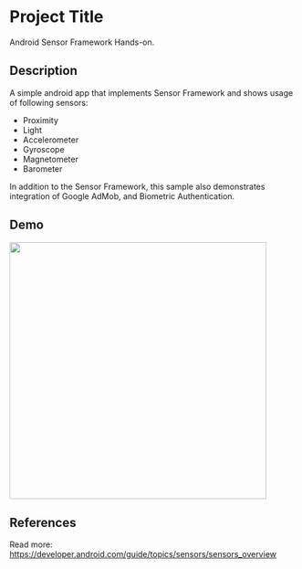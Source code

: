 # Project Title

Android Sensor Framework Hands-on.

## Description

A simple android app that implements Sensor Framework and shows usage of following sensors: 
- Proximity
- Light
- Accelerometer
- Gyroscope
- Magnetometer
- Barometer

In addition to the Sensor Framework, this sample also demonstrates integration of Google AdMob, and Biometric Authentication. 

## Demo
 <img src="https://github.com/malikshairali/android-sensors/blob/master/demo.gif" height="450" />

## References

Read more: https://developer.android.com/guide/topics/sensors/sensors_overview
